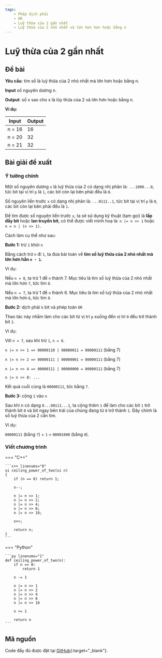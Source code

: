 ```yaml
---
tags:
    - Phép dịch phải
    - OR
    - Luỹ thừa của 2 gần nhất
    - Luỹ thừa của 2 nhỏ nhất và lớn hơn hơn hoặc bằng n
---
```


# Luỹ thừa của 2 gần nhất

## Đề bài

**Yêu cầu**: tìm số là luỹ thừa của 2 nhỏ nhất mà lớn hơn hoặc bằng n.

**Input** số nguyên dương n.

**Output**: số x sao cho x là lũy thừa của 2 và lớn hơn hoặc bằng n.

**Ví dụ:**

| Input | Output |
| --- | --- |
| n = 16 | 16 |
| n = 20 | 32 |
| n = 21 | 32 |

## Bài giải đề xuất

### Ý tưởng chính

Một số nguyên dương `x` là luỹ thừa của 2 có dạng nhị phân là: `...1000...0`, tức bit tại vị trí `p` là `1`, các bit còn lại bên phải đều là `0`.

Số nguyên liền trước `x` có dạng nhị phân là: `...0111..1`, tức bit tại vị trí `p` là `0`, các bit còn lại bên phải đều là `1`.

Để tìm được số nguyên liền trước `x`, ta sẽ sử dụng kỹ thuật (tạm gọi) là **lấp đầy bit** hoặc **lan truyền bit**, có thể được viết minh hoạ là: `n |= n >> 1` hoặc `n = n | (n >> 1)`.

Cách làm cụ thể như sau:

**Bước 1:** trừ `1` khỏi `n`

Bằng cách trừ `n` đi `1`, ta đưa bài toán về **tìm số luỹ thừa của 2 nhỏ nhất mà lớn hơn hẳn `n - 1`**.

Ví dụ:

Nếu `n = 8`, ta trừ 1 để `n` thành 7. Mục tiêu là tìm số luỹ thừa của 2 nhỏ nhất mà lớn hơn `7`, tức tìm `8`.

Nếu `n = 7`, ta trừ 1 để `n` thành 6. Mục tiêu là tìm số luỹ thừa của 2 nhỏ nhất mà lớn hơn `6`, tức tìm `8`.

**Bước 2:** dịch phải `k` bit và phép toán `OR`

Thao tác này nhằm làm cho các bit từ vị trí `p` xuống đến vị trí `0` đều trở thành bit `1`.

Ví dụ:

Với `n = 7`, sau khi trừ `1`, `n = 6`.

`n |= n >> 1 => 00000110 | 00000011 = 00000111` (bằng 7)

`n |= n >> 2 => 00000111 | 00000001 = 00000111` (bằng 7)

`n |= n >> 4 => 00000111 | 00000000 = 00000111` (bằng 7)

`n |= n >> 8: ...`

Kết quả cuối cùng là `00000111`, tức bằng `7`.

**Bước 3:** cộng `1` vào `n`

Sau khi n có dạng `0...00111...1`, ta cộng thêm `1` để làm cho các bit `1` trở thành bit `0` và bit ngay bên trái của chúng đang từ `0` trở thành `1`. Đây chính là số luỹ thừa của 2 cần tìm.

Ví dụ:

`00000111` (bằng `7`) + `1` = `00001000` (bằng `8`).

### Viết chương trình


=== "C++"

    ```c++ linenums="8"
    ui ceiling_power_of_two(ui n)
    {
        if (n == 0) return 1;

        n--;
        
        n |= n >> 1;
        n |= n >> 2;
        n |= n >> 4;
        n |= n >> 8;
        n |= n >> 16;
        
        n++;

        return n;
    }
    ```
=== "Python"

    ```py linenums="1"
    def ceiling_power_of_two(n):
        if n == 0:
            return 1

        n -= 1
        
        n |= n >> 1
        n |= n >> 2
        n |= n >> 4
        n |= n >> 8
        n |= n >> 16
        
        n += 1

        return n
    ```

## Mã nguồn

Code đầy đủ được đặt tại [GitHub](https://github.com/vtchitruong/thnc/tree/main/bitwise/ceiling_power_of_two){:target="_blank"}.
